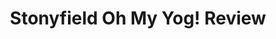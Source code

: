 ---
redirect_from: 
  - videos/stonyfield-oh-my-yog!-review.html
layout: post
categories: videos
tags: [videos]
excerpt: 
title: "Stonyfield Oh My Yog! Review"
feature_video: https://www.youtube.com/embed/ZcoVsbUBC1g
image:
    feature: 132-1.jpg
---
